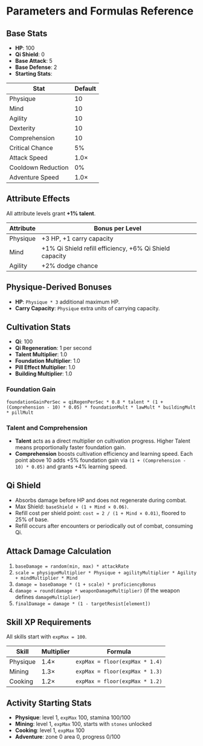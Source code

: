 # Parameters and Formulas Reference

## Base Stats
- **HP**: 100
- **Qi Shield**: 0
- **Base Attack**: 5
- **Base Defense**: 2
- **Starting Stats**:

| Stat | Default |
| ---- | ------- |
| Physique | 10 |
| Mind | 10 |
| Agility | 10 |
| Dexterity | 10 |
| Comprehension | 10 |
| Critical Chance | 5% |
| Attack Speed | 1.0× |
| Cooldown Reduction | 0% |
| Adventure Speed | 1.0× |


## Attribute Effects
All attribute levels grant **+1% talent**.

| Attribute | Bonus per Level |
| --- | --- |
| Physique | +3 HP, +1 carry capacity |
| Mind | +1% Qi Shield refill efficiency, +6% Qi Shield capacity |
| Agility | +2% dodge chance |

## Physique-Derived Bonuses
- **HP**: `Physique * 3` additional maximum HP.
- **Carry Capacity**: `Physique` extra units of carrying capacity.

## Cultivation Stats
- **Qi**: 100
- **Qi Regeneration**: 1 per second
- **Talent Multiplier**: 1.0
- **Foundation Multiplier**: 1.0
- **Pill Effect Multiplier**: 1.0
- **Building Multiplier**: 1.0

### Foundation Gain
`foundationGainPerSec = qiRegenPerSec * 0.8 * talent * (1 + (Comprehension - 10) * 0.05) * foundationMult * lawMult * buildingMult * pillMult`

### Talent and Comprehension
- **Talent** acts as a direct multiplier on cultivation progress. Higher Talent means proportionally faster foundation gain.
- **Comprehension** boosts cultivation efficiency and learning speed. Each point above 10 adds +5% foundation gain via `(1 + (Comprehension - 10) * 0.05)` and grants +4% learning speed.

## Qi Shield
- Absorbs damage before HP and does not regenerate during combat.
- Max Shield: `baseShield × (1 + Mind × 0.06)`.
- Refill cost per shield point: `cost = 2 / (1 + Mind × 0.01)`, floored to 25% of base.
- Refill occurs after encounters or periodically out of combat, consuming Qi.

## Attack Damage Calculation
1. `baseDamage = random(min, max) * attackRate`
2. `scale = physiqueMultiplier * Physique + agilityMultiplier * Agility + mindMultiplier * Mind`
3. `damage = baseDamage * (1 + scale) * proficiencyBonus`
4. `damage = round(damage * weaponDamageMultiplier)` (if the weapon defines `damageMultiplier`)
5. `finalDamage = damage * (1 - targetResist[element])`

## Skill XP Requirements
All skills start with `expMax = 100`.

| Skill | Multiplier | Formula |
| ----- | ---------- | ------- |
| Physique | 1.4× | `expMax = floor(expMax * 1.4)` |
| Mining | 1.3× | `expMax = floor(expMax * 1.3)` |
| Cooking | 1.2× | `expMax = floor(expMax * 1.2)` |

## Activity Starting Stats

- **Physique**: level 1, `expMax` 100, stamina 100/100
- **Mining**: level 1, `expMax` 100, starts with `stones` unlocked
- **Cooking**: level 1, `expMax` 100
- **Adventure**: zone 0 area 0, progress 0/100

